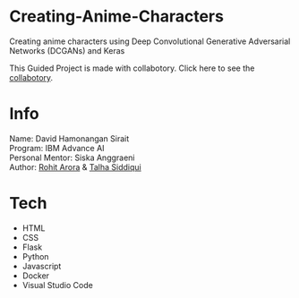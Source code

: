 # Creating-Anime-Characters
Creating anime characters using Deep Convolutional Generative Adversarial Networks (DCGANs) and Keras
<br>

This Guided Project is made with collabotory. Click here to see the [collabotory](https://colab.research.google.com/drive/1EdtIuCRPG6LUfDPv1sYkvyZcvTeWPcN3?usp=sharing#scrollTo=d72a0ef6-8405-4699-97b2-b11857198882).
<br>

# Info
Name: David Hamonangan Sirait<br>
Program: IBM Advance AI<br>
Personal Mentor: Siska Anggraeni<br>
Author: [Rohit Arora](https://www.linkedin.com/in/arora-r/) & [Talha Siddiqui](https://www.linkedin.com/in/talha01siddiqui/)

# Tech

- HTML
- CSS
- Flask
- Python
- Javascript
- Docker
- Visual Studio Code
